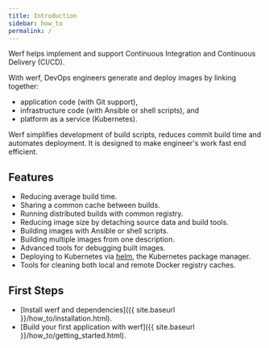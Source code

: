 ```yaml
---
title: Introduction
sidebar: how_to
permalink: /
---
```


Werf helps implement and support Continuous Integration and Continuous Delivery (CI/CD).

With werf, DevOps engineers generate and deploy images by linking together:

- application code (with Git support),
- infrastructure code (with Ansible or shell scripts), and
- platform as a service (Kubernetes).

Werf simplifies development of build scripts, reduces commit build time and automates deployment.
It is designed to make engineer's work fast end efficient.


## Features

* Reducing average build time.
* Sharing a common cache between builds.
* Running distributed builds with common registry.
* Reducing image size by detaching source data and build tools.
* Building images with Ansible or shell scripts.
* Building multiple images from one description.
* Advanced tools for debugging built images.
* Deploying to Kubernetes via [helm](https://helm.sh/), the Kubernetes package manager.
* Tools for cleaning both local and remote Docker registry caches.

## First Steps

* [Install werf and dependencies]({{ site.baseurl }}/how_to/installation.html).
* [Build your first application with werf]({{ site.baseurl }}/how_to/getting_started.html).

